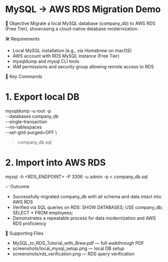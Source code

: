 # MySQL → AWS RDS Migration Demo

🎯 Objective
Migrate a local MySQL database (company_db) to AWS RDS (Free Tier), showcasing a cloud-native database modernization.

🛠 Requirements
- Local MySQL installation (e.g., via Homebrew on macOS)
- AWS account with RDS MySQL instance (Free Tier)
- mysqldump and mysql CLI tools
- IAM permissions and security group allowing remote access to RDS

🔧 Key Commands

# 1. Export local DB
mysqldump -u root -p \
  --databases company_db \
  --single-transaction \
  --no-tablespaces \
  --set-gtid-purged=OFF \
  > company_db.sql

# 2. Import into AWS RDS
mysql -h <RDS_ENDPOINT> -P 3306 -u admin -p < company_db.sql

✅ Outcome
- Successfully migrated company_db with all schema and data intact into AWS RDS
- Verified via SQL queries on RDS:
  SHOW DATABASES;
  USE company_db;
  SELECT * FROM employees;
- Demonstrates a repeatable process for data modernization and AWS RDS proficiency

📄 Supporting Files
- MySQL_to_RDS_Tutorial_with_Brew.pdf — full walkthrough PDF
- screenshots/local_mysql_setup.png — local DB setup
- screenshots/rds_verification.png — RDS query verification


